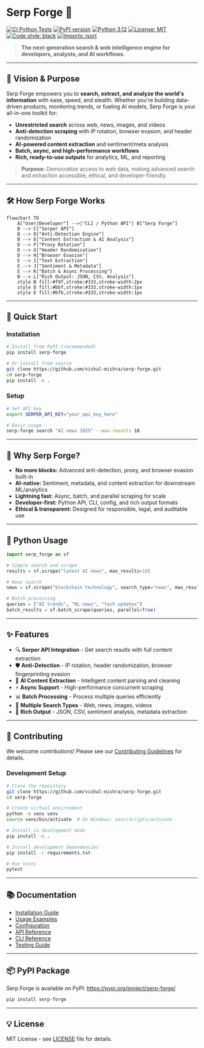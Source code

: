 # Serp Forge 🚀

[![CI Python Tests](https://github.com/vishalm/serp-forge/actions/workflows/python-tests.yml/badge.svg)](https://github.com/vishalm/serp-forge/actions/workflows/python-tests.yml)
[![PyPI version](https://badge.fury.io/py/serp-forge.svg)](https://badge.fury.io/py/serp-forge)
[![Python 3.12](https://img.shields.io/badge/python-3.12-blue.svg)](https://www.python.org/downloads/)
[![License: MIT](https://img.shields.io/badge/License-MIT-yellow.svg)](https://opensource.org/licenses/MIT)
[![Code style: black](https://img.shields.io/badge/code%20style-black-000000.svg)](https://github.com/psf/black)
[![Imports: isort](https://img.shields.io/badge/%20imports-isort-%231674b1?style=flat&labelColor=ef8336)](https://pycqa.github.io/isort/)

> **The next-generation search & web intelligence engine for developers, analysts, and AI workflows.**

---

## 🌟 Vision & Purpose

Serp Forge empowers you to **search, extract, and analyze the world's information** with ease, speed, and stealth. Whether you're building data-driven products, monitoring trends, or fueling AI models, Serp Forge is your all-in-one toolkit for:

- **Unrestricted search** across web, news, images, and videos
- **Anti-detection scraping** with IP rotation, browser evasion, and header randomization
- **AI-powered content extraction** and sentiment/meta analysis
- **Batch, async, and high-performance workflows**
- **Rich, ready-to-use outputs** for analytics, ML, and reporting

> **Purpose:** Democratize access to web data, making advanced search and extraction accessible, ethical, and developer-friendly.

---

## 🛠️ How Serp Forge Works

```mermaid
flowchart TD
    A["User/Developer"] -->|"CLI / Python API"| B["Serp Forge"]
    B --> C["Serper API"]
    B --> D["Anti-Detection Engine"]
    B --> E["Content Extraction & AI Analysis"]
    D --> F["Proxy Rotation"]
    D --> G["Header Randomization"]
    D --> H["Browser Evasion"]
    E --> I["Text Extraction"]
    E --> J["Sentiment & Metadata"]
    E --> K["Batch & Async Processing"]
    B --> L["Rich Output: JSON, CSV, Analysis"]
    style B fill:#f9f,stroke:#333,stroke-width:2px
    style D fill:#bbf,stroke:#333,stroke-width:1px
    style E fill:#bfb,stroke:#333,stroke-width:1px
```

---

## 🚀 Quick Start

### Installation

```bash
# Install from PyPI (recommended)
pip install serp-forge

# Or install from source
git clone https://github.com/vishal-mishra/serp-forge.git
cd serp-forge
pip install -e .
```

### Setup

```bash
# Set API key
export SERPER_API_KEY="your_api_key_here"

# Basic usage
serp-forge search "AI news 2025" --max-results 10
```

---

## 🧠 Why Serp Forge?

- **No more blocks:** Advanced anti-detection, proxy, and browser evasion built-in
- **AI-native:** Sentiment, metadata, and content extraction for downstream ML/analytics
- **Lightning fast:** Async, batch, and parallel scraping for scale
- **Developer-first:** Python API, CLI, config, and rich output formats
- **Ethical & transparent:** Designed for responsible, legal, and auditable use

---

## 🐍 Python Usage

```python
import serp_forge as sf

# Simple search and scrape
results = sf.scrape("latest AI news", max_results=10)

# News search
news = sf.scrape("blockchain technology", search_type="news", max_results=5)

# Batch processing
queries = ["AI trends", "ML news", "tech updates"]
batch_results = sf.batch_scrape(queries, parallel=True)
```

---

## ✨ Features

- 🔍 **Serper API Integration** - Get search results with full content extraction
- 🛡️ **Anti-Detection** - IP rotation, header randomization, browser fingerprinting evasion
- 🤖 **AI Content Extraction** - Intelligent content parsing and cleaning
- ⚡ **Async Support** - High-performance concurrent scraping
- 📊 **Batch Processing** - Process multiple queries efficiently
- 🎯 **Multiple Search Types** - Web, news, images, videos
- 📝 **Rich Output** - JSON, CSV, sentiment analysis, metadata extraction

---

## 🤝 Contributing

We welcome contributions! Please see our [Contributing Guidelines](CONTRIBUTING.md) for details.

### Development Setup

```bash
# Clone the repository
git clone https://github.com/vishal-mishra/serp-forge.git
cd serp-forge

# Create virtual environment
python -m venv venv
source venv/bin/activate  # On Windows: venv\Scripts\activate

# Install in development mode
pip install -e .

# Install development dependencies
pip install -r requirements.txt

# Run tests
pytest
```

---

## 📚 Documentation

- [Installation Guide](docs/INSTALLATION.md)
- [Usage Examples](docs/USAGE.md)
- [Configuration](docs/CONFIGURATION.md)
- [API Reference](docs/API.md)
- [CLI Reference](docs/CLI.md)
- [Testing Guide](TESTING.md)

---

## 📦 PyPI Package

Serp Forge is available on PyPI: https://pypi.org/project/serp-forge/

```bash
pip install serp-forge
```

---

## 💡 License

MIT License - see [LICENSE](LICENSE) file for details. 